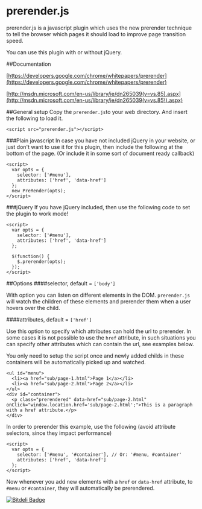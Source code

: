 prerender.js
============

prerender.js is a javascript plugin which uses the new prerender technique to tell the browser which pages it should load to improve page transition speed.

You can use this plugin with or without jQuery.

##Documentation

[https://developers.google.com/chrome/whitepapers/prerender](https://developers.google.com/chrome/whitepapers/prerender)

[http://msdn.microsoft.com/en-us/library/ie/dn265039(v=vs.85).aspx](http://msdn.microsoft.com/en-us/library/ie/dn265039(v=vs.85\).aspx)

##General setup
Copy the `prerender.js`to your web directory. And insert the following to load it.

    <script src="prerender.js"></script>

###Plain javascript
In case you have not included jQuery in your website, or just don't want to use it for this plugin, then include the following at the bottom of the page. (Or include it in some sort of document ready callback)

    <script>
      var opts = {
        selector: ['#menu'],
        attributes: ['href', 'data-href']
      };
      new PreRender(opts);
    </script>

###jQuery
If you have jQuery included, then use the following code to set the plugin to work mode!

    <script>
      var opts = {
        selector: ['#menu'],
        attributes: ['href', 'data-href']
      };

      $(function() {
        $.prerender(opts);
      });
    </script>

##Options
####selector, default = `['body']`

With option you can listen on different elements in the DOM. `prerender.js` will watch the children of these elements and prerender them when a user hovers over the child.

####attributes, default = `['href']`

Use this option to specify which attributes can hold the url to prerender. In some cases it is not possible to use the `href` attribute, in such situations you can specify other attributes which can contain the url, see examples below.

You only need to setup the script once and newly added childs in these containers will be automatically picked up and watched.

    <ul id="menu">
      <li><a href="sub/page-1.html">Page 1</a></li>
      <li><a href="sub/page-2.html">Page 2</a></li>
    </ul>
    <div id="container">
      <p class="prerendered" data-href="sub/page-2.html" onClick="window.location.href='sub/page-2.html';">This is a paragraph with a href attribute.</p>
    </div>

In order to prerender this example, use the following (avoid attribute selectors, since they impact performance)

    <script>
      var opts = {
        selector: ['#menu', '#container'], // Or: '#menu, #container'
        attributes: ['href', 'data-href']
      };
    </script>

Now whenever you add new elements with a `href` or `data-href` attribute, to `#menu` or `#container`, they will automatically be prerendered.

[![Bitdeli Badge](https://d2weczhvl823v0.cloudfront.net/KevinJannis/prerender.js/trend.png)](https://bitdeli.com/free "Bitdeli Badge")

